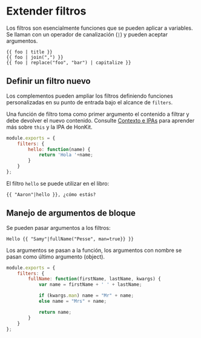# Extender filtros

Los filtros son esencialmente funciones que se pueden aplicar a variables. Se llaman con un operador de canalización (`|`) y pueden aceptar argumentos.

```twig
{{ foo | title }}
{{ foo | join(",") }}
{{ foo | replace("foo", "bar") | capitalize }}
```

## Definir un filtro nuevo

Los complementos pueden ampliar los filtros definiendo funciones personalizadas en su punto de entrada bajo el alcance de `filters`.

Una función de filtro toma como primer argumento el contenido a filtrar y debe devolver el nuevo contenido.
Consulte [Contexto e IPAs](./api.md) para aprender más sobre  `this` y la IPA de HonKit.

```js
module.exports = {
    filters: {
        hello: function(name) {
            return 'Hola '+name;
        }
    }
};
```

El filtro `hello` se puede utilizar en el libro:

```twig
{{ "Aaron"|hello }}, ¿cómo estás?
```

## Manejo de argumentos de bloque

Se pueden pasar argumentos a los filtros:

```twig
Hello {{ "Samy"|fullName("Pesse", man=true}} }}
```

Los argumentos se pasan a la función, los argumentos con nombre se pasan como último argumento (object).

```js
module.exports = {
    filters: {
        fullName: function(firstName, lastName, kwargs) {
            var name = firstName + ' ' + lastName;

            if (kwargs.man) name = "Mr" + name;
            else name = "Mrs" + name;

            return name;
        }
    }
};
```
